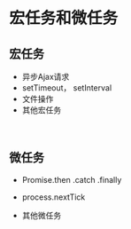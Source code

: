 # 宏任务和微任务

## 宏任务

- 异步Ajax请求
- setTimeout， setInterval
- 文件操作
- 其他宏任务

​	

## 微任务

- Promise.then .catch .finally

- process.nextTick

- 其他微任务